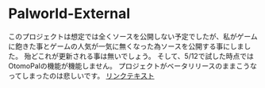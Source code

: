 # Palworld-External

このプロジェクトは想定では全くソースを公開しない予定でしたが、私がゲームに飽きた事とゲームの人気が一気に無くなった為ソースを公開する事にしました。
殆どこれが更新される事は無いでしょう。
そして、5/12で試した時点ではOtomoPalの機能が機能しません。
プロジェクトがベータリリースのままこうなってしまったのは悲しいです。
[リンクテキスト](https://www.unknowncheats.me/forum/palworld/620558-palworld-external-cheat.html "UnknownCheats Link")

